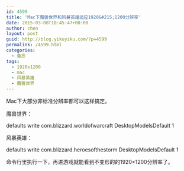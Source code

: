 ```yaml
---
id: 4599
title: 'Mac下魔兽世界和风暴英雄适应1920&#215;1200分辨率'
date: 2015-03-08T10:45:47+00:00
author: chen
layout: post
guid: http://blog.yikuyiku.com/?p=4599
permalink: /4599.html
categories:
  - 备忘
tags:
  - 1920x1200
  - mac
  - 风暴英雄
  - 魔兽世界
---
```

Mac下大部分非标准分辨率都可以这样搞定。

魔兽世界：
  
defaults write com.blizzard.worldofwarcraft DesktopModeIsDefault 1

风暴英雄：
  
defaults write com.blizzard.heroesofthestorm DesktopModeIsDefault 1

命令行里执行一下，再进游戏就能看到不变形的的1920&#215;1200分辨率了。